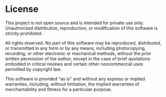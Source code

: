 # License

This project is not open source and is intended for private use only. Unauthorized distribution, reproduction, or modification of this software is strictly prohibited.

All rights reserved. No part of this software may be reproduced, distributed, or transmitted in any form or by any means, including photocopying, recording, or other electronic or mechanical methods, without the prior written permission of the author, except in the case of brief quotations embodied in critical reviews and certain other noncommercial uses permitted by copyright law.


This software is provided "as is" and without any express or implied warranties, including, without limitation, the implied warranties of merchantability and fitness for a particular purpose. 